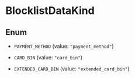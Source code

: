 

# BlocklistDataKind

## Enum


* `PAYMENT_METHOD` (value: `"payment_method"`)

* `CARD_BIN` (value: `"card_bin"`)

* `EXTENDED_CARD_BIN` (value: `"extended_card_bin"`)



